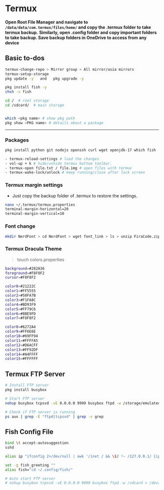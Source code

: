 # Termux

**Open Root File Manager and navigate to `/data/data/com.termux/files/home/` and copy the .termux folder to take termux backup.**
**Similarly, open .config folder and copy important folders to take backup. Save backup folders in OneDrive to access from any device**

## Basic to-dos

```bash
termux-change-repo > Mirror group > All mirror/asia mirrors
termux-setup-storage
pkg update -y   and   pkg upgrade -y

pkg install fish -y
chsh -s fish

cd /  # root storage 
cd /sdcard/  # main storage


which <pkg name> # show pkg path
pkg show <PKG name> # details about a package
```

___

### Packages

```bash
pkg install python git nodejs openssh curl wget openjdk-17 which fish -y # alias cat = bat
```

```bash
- termux-reload-settings # load the changes
- vol-up + k # hide/unhide termux bottom toolbar.
- termux-open file.txt / file.img # open files with termux
- termux-wake-lock/unlock # keep running/close after lock screen 
```

### Termux margin settings

- Just copy the backup folder of .termux to restore the settings.

```bash
nano ~/.termux/termux.properties
terminal-margin-horizontal=20
terminal-margin-vertical=10
```

### Font change

```bash
mkdir NerdFont > cd NerdFont > wget font_link > ls > unzip FiraCode.zip > rename mv font.ttf ~/.termux
```

### Termux Dracula Theme

>touch colors.properties

```bash
background=#282A36
foreground=#F8F8F2
cursor=#F8F8F2

color0=#21222C
color1=#FF5555
color2=#50FA7B
color3=#F1FA8C
color4=#BD93F9
color5=#FF79C6
color6=#8BE9FD
color7=#F8F8F2

color8=#6272A4
color9=#FF6E6E
color10=#69FF94
color11=#FFFFA5
color12=#D6ACFF
color13=#FF92DF
color14=#A4FFFF
color15=#FFFFFF
```

## Termux FTP Server

```bash
# Install FTP server
pkg install busybox

# Start FTP server
nohup busybox tcpsvd -vE 0.0.0.0 9999 busybox ftpd -w /storage/emulated/0 > /dev/null 2>&1 &

# Check if FTP server is running
ps aux | grep -E "ftpd|tcpsvd" | grep -v grep
```

## Fish Config File

```bash
bind \t accept-autosuggestion
sshd

alias ip "ifconfig 2>/dev/null | awk '/inet / && \$2 !~ /127.0.0.1/ {ip=\$2} END {print ip}'"

set -g fish_greeting ""
alias fish="cd ~/.config/fish/"

# Auto start FTP server
# nohup busybox tcpsvd -vE 0.0.0.0 9999 busybox ftpd -w /sdcard > /dev/null 2>&1 &
```
